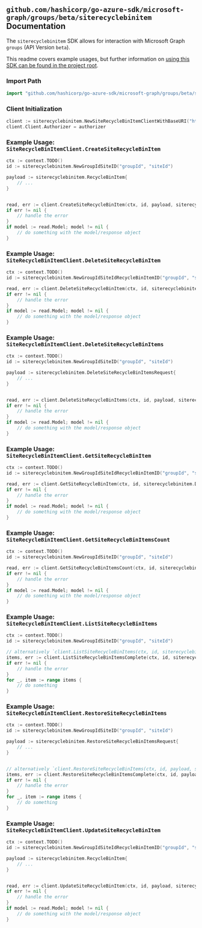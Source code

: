 
## `github.com/hashicorp/go-azure-sdk/microsoft-graph/groups/beta/siterecyclebinitem` Documentation

The `siterecyclebinitem` SDK allows for interaction with Microsoft Graph `groups` (API Version `beta`).

This readme covers example usages, but further information on [using this SDK can be found in the project root](https://github.com/hashicorp/go-azure-sdk/tree/main/docs).

### Import Path

```go
import "github.com/hashicorp/go-azure-sdk/microsoft-graph/groups/beta/siterecyclebinitem"
```


### Client Initialization

```go
client := siterecyclebinitem.NewSiteRecycleBinItemClientWithBaseURI("https://graph.microsoft.com")
client.Client.Authorizer = authorizer
```


### Example Usage: `SiteRecycleBinItemClient.CreateSiteRecycleBinItem`

```go
ctx := context.TODO()
id := siterecyclebinitem.NewGroupIdSiteID("groupId", "siteId")

payload := siterecyclebinitem.RecycleBinItem{
	// ...
}


read, err := client.CreateSiteRecycleBinItem(ctx, id, payload, siterecyclebinitem.DefaultCreateSiteRecycleBinItemOperationOptions())
if err != nil {
	// handle the error
}
if model := read.Model; model != nil {
	// do something with the model/response object
}
```


### Example Usage: `SiteRecycleBinItemClient.DeleteSiteRecycleBinItem`

```go
ctx := context.TODO()
id := siterecyclebinitem.NewGroupIdSiteIdRecycleBinItemID("groupId", "siteId", "recycleBinItemId")

read, err := client.DeleteSiteRecycleBinItem(ctx, id, siterecyclebinitem.DefaultDeleteSiteRecycleBinItemOperationOptions())
if err != nil {
	// handle the error
}
if model := read.Model; model != nil {
	// do something with the model/response object
}
```


### Example Usage: `SiteRecycleBinItemClient.DeleteSiteRecycleBinItems`

```go
ctx := context.TODO()
id := siterecyclebinitem.NewGroupIdSiteID("groupId", "siteId")

payload := siterecyclebinitem.DeleteSiteRecycleBinItemsRequest{
	// ...
}


read, err := client.DeleteSiteRecycleBinItems(ctx, id, payload, siterecyclebinitem.DefaultDeleteSiteRecycleBinItemsOperationOptions())
if err != nil {
	// handle the error
}
if model := read.Model; model != nil {
	// do something with the model/response object
}
```


### Example Usage: `SiteRecycleBinItemClient.GetSiteRecycleBinItem`

```go
ctx := context.TODO()
id := siterecyclebinitem.NewGroupIdSiteIdRecycleBinItemID("groupId", "siteId", "recycleBinItemId")

read, err := client.GetSiteRecycleBinItem(ctx, id, siterecyclebinitem.DefaultGetSiteRecycleBinItemOperationOptions())
if err != nil {
	// handle the error
}
if model := read.Model; model != nil {
	// do something with the model/response object
}
```


### Example Usage: `SiteRecycleBinItemClient.GetSiteRecycleBinItemsCount`

```go
ctx := context.TODO()
id := siterecyclebinitem.NewGroupIdSiteID("groupId", "siteId")

read, err := client.GetSiteRecycleBinItemsCount(ctx, id, siterecyclebinitem.DefaultGetSiteRecycleBinItemsCountOperationOptions())
if err != nil {
	// handle the error
}
if model := read.Model; model != nil {
	// do something with the model/response object
}
```


### Example Usage: `SiteRecycleBinItemClient.ListSiteRecycleBinItems`

```go
ctx := context.TODO()
id := siterecyclebinitem.NewGroupIdSiteID("groupId", "siteId")

// alternatively `client.ListSiteRecycleBinItems(ctx, id, siterecyclebinitem.DefaultListSiteRecycleBinItemsOperationOptions())` can be used to do batched pagination
items, err := client.ListSiteRecycleBinItemsComplete(ctx, id, siterecyclebinitem.DefaultListSiteRecycleBinItemsOperationOptions())
if err != nil {
	// handle the error
}
for _, item := range items {
	// do something
}
```


### Example Usage: `SiteRecycleBinItemClient.RestoreSiteRecycleBinItems`

```go
ctx := context.TODO()
id := siterecyclebinitem.NewGroupIdSiteID("groupId", "siteId")

payload := siterecyclebinitem.RestoreSiteRecycleBinItemsRequest{
	// ...
}


// alternatively `client.RestoreSiteRecycleBinItems(ctx, id, payload, siterecyclebinitem.DefaultRestoreSiteRecycleBinItemsOperationOptions())` can be used to do batched pagination
items, err := client.RestoreSiteRecycleBinItemsComplete(ctx, id, payload, siterecyclebinitem.DefaultRestoreSiteRecycleBinItemsOperationOptions())
if err != nil {
	// handle the error
}
for _, item := range items {
	// do something
}
```


### Example Usage: `SiteRecycleBinItemClient.UpdateSiteRecycleBinItem`

```go
ctx := context.TODO()
id := siterecyclebinitem.NewGroupIdSiteIdRecycleBinItemID("groupId", "siteId", "recycleBinItemId")

payload := siterecyclebinitem.RecycleBinItem{
	// ...
}


read, err := client.UpdateSiteRecycleBinItem(ctx, id, payload, siterecyclebinitem.DefaultUpdateSiteRecycleBinItemOperationOptions())
if err != nil {
	// handle the error
}
if model := read.Model; model != nil {
	// do something with the model/response object
}
```
